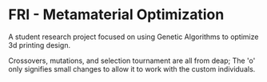 # FRI - Metamaterial Optimization
A student research project focused on using Genetic Algorithms to optimize 3d printing design.

Crossovers, mutations, and selection tournament are all from deap; The 'o' only signifies small changes to allow it to work with the custom individuals.
